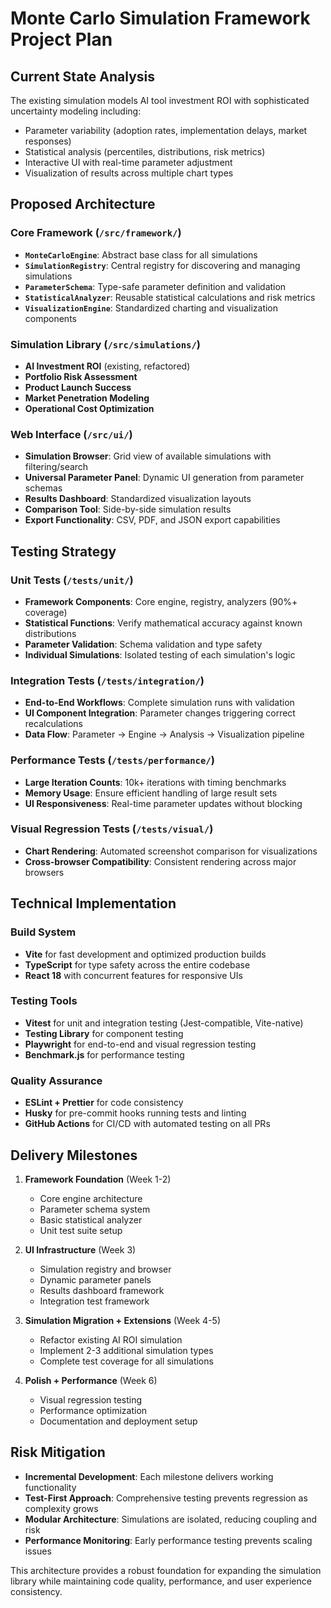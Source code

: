 # Monte Carlo Simulation Framework Project Plan

## Current State Analysis

The existing simulation models AI tool investment ROI with sophisticated uncertainty modeling including:
- Parameter variability (adoption rates, implementation delays, market responses)
- Statistical analysis (percentiles, distributions, risk metrics)  
- Interactive UI with real-time parameter adjustment
- Visualization of results across multiple chart types

## Proposed Architecture

### Core Framework (`/src/framework/`)
- **`MonteCarloEngine`**: Abstract base class for all simulations
- **`SimulationRegistry`**: Central registry for discovering and managing simulations
- **`ParameterSchema`**: Type-safe parameter definition and validation
- **`StatisticalAnalyzer`**: Reusable statistical calculations and risk metrics
- **`VisualizationEngine`**: Standardized charting and visualization components

### Simulation Library (`/src/simulations/`)
- **AI Investment ROI** (existing, refactored)
- **Portfolio Risk Assessment** 
- **Product Launch Success**
- **Market Penetration Modeling**
- **Operational Cost Optimization**

### Web Interface (`/src/ui/`)
- **Simulation Browser**: Grid view of available simulations with filtering/search
- **Universal Parameter Panel**: Dynamic UI generation from parameter schemas
- **Results Dashboard**: Standardized visualization layouts
- **Comparison Tool**: Side-by-side simulation results
- **Export Functionality**: CSV, PDF, and JSON export capabilities

## Testing Strategy

### Unit Tests (`/tests/unit/`)
- **Framework Components**: Core engine, registry, analyzers (90%+ coverage)
- **Statistical Functions**: Verify mathematical accuracy against known distributions
- **Parameter Validation**: Schema validation and type safety
- **Individual Simulations**: Isolated testing of each simulation's logic

### Integration Tests (`/tests/integration/`)
- **End-to-End Workflows**: Complete simulation runs with validation
- **UI Component Integration**: Parameter changes triggering correct recalculations
- **Data Flow**: Parameter → Engine → Analysis → Visualization pipeline

### Performance Tests (`/tests/performance/`)
- **Large Iteration Counts**: 10k+ iterations with timing benchmarks
- **Memory Usage**: Ensure efficient handling of large result sets
- **UI Responsiveness**: Real-time parameter updates without blocking

### Visual Regression Tests (`/tests/visual/`)
- **Chart Rendering**: Automated screenshot comparison for visualizations
- **Cross-browser Compatibility**: Consistent rendering across major browsers

## Technical Implementation

### Build System
- **Vite** for fast development and optimized production builds
- **TypeScript** for type safety across the entire codebase
- **React 18** with concurrent features for responsive UIs

### Testing Tools
- **Vitest** for unit and integration testing (Jest-compatible, Vite-native)
- **Testing Library** for component testing
- **Playwright** for end-to-end and visual regression testing
- **Benchmark.js** for performance testing

### Quality Assurance
- **ESLint + Prettier** for code consistency
- **Husky** for pre-commit hooks running tests and linting
- **GitHub Actions** for CI/CD with automated testing on all PRs

## Delivery Milestones

1. **Framework Foundation** (Week 1-2)
   - Core engine architecture
   - Parameter schema system
   - Basic statistical analyzer
   - Unit test suite setup

2. **UI Infrastructure** (Week 3)
   - Simulation registry and browser
   - Dynamic parameter panels
   - Results dashboard framework
   - Integration test framework

3. **Simulation Migration + Extensions** (Week 4-5)
   - Refactor existing AI ROI simulation
   - Implement 2-3 additional simulation types
   - Complete test coverage for all simulations

4. **Polish + Performance** (Week 6)
   - Visual regression testing
   - Performance optimization
   - Documentation and deployment setup

## Risk Mitigation

- **Incremental Development**: Each milestone delivers working functionality
- **Test-First Approach**: Comprehensive testing prevents regression as complexity grows
- **Modular Architecture**: Simulations are isolated, reducing coupling and risk
- **Performance Monitoring**: Early performance testing prevents scaling issues

This architecture provides a robust foundation for expanding the simulation library while maintaining code quality, performance, and user experience consistency.